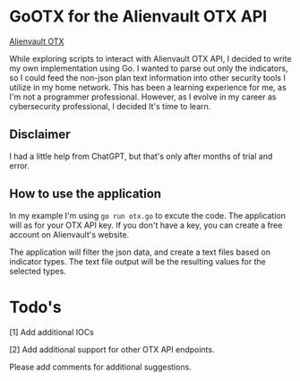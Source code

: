 # GoOTX for the Alienvault OTX API
[Alienvault OTX](https://otx.alienvault.com/)


While exploring scripts to interact with Alienvault OTX API, I decided to write my own implementation using Go. I wanted to parse out only the indicators, so I could feed the non-json plan text information into other security tools I utilize in my home network. This has been a learning experience for me, as I'm not a programmer professional. However, as I evolve in my career as cybersecurity professional, I decided It's time to learn. 


## Disclaimer

I had a little help from ChatGPT, but that's only after months of trial and error. 

## How to use the application

In my example I'm using `go run otx.go` to excute the code. The application will as for your OTX API key. If you don't have a key, you can create a free account on Alienvault's website.

The application will filter the json data, and create a text files based on indicator types. The text file output will be the resulting values for the selected types.

# Todo's 

[1] Add additional IOCs

[2] Add additional support for other OTX API endpoints. 

Please add comments for additional suggestions. 
